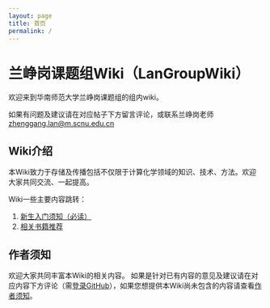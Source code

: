 ```yaml
---
layout: page
title: 首页
permalink: /
---
```

# 兰峥岗课题组Wiki（LanGroupWiki）

欢迎来到华南师范大学兰峥岗课题组的组内wiki。
<!-- 欢迎访问课题组网站（xxxxx）以获取更多信息。 -->
如果有问题及建议请在对应帖子下方留言评论，或联系兰峥岗老师 [zhenggang.lan@m.scnu.edu.cn](mailto:zhenggang.lan@m.scnu.edu.cn)

## Wiki介绍

本Wiki致力于存储及传播包括不仅限于计算化学领域的知识、技术、方法。欢迎大家共同交流、一起提高。

Wiki一些主要内容跳转：

1. [新生入门须知（必读）](./wiki/Beginners/welcome.md)
2. [相关书籍推荐](./wiki/Recommend/books.md)


## 作者须知
欢迎大家共同丰富本Wiki的相关内容。
如果是针对已有内容的意见及建议请在对应内容下方评论（需[登录GitHub](https://github.com/login)），如果您想提供本Wiki尚未包含的内容请查看[作者须知](wiki/Authors/submit_wiki.md)。
